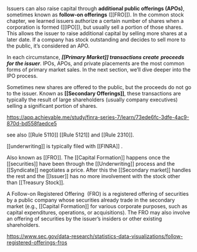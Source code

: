 Issuers can also raise capital through **additional public offerings (APOs)**, sometimes known as **follow-on offerings** ([[FRO]]). In the common stock chapter, we learned issuers authorize a certain number of shares when a corporation is formed ([[IPO]]), but usually sell a portion of those shares. This allows the issuer to raise additional capital by selling more shares at a later date. If a company has stock outstanding and decides to sell more to the public, it’s considered an APO.

In each circumstance, _**[[Primary Market]] transactions create proceeds for the issuer**_. IPOs, APOs, and private placements are the most common forms of primary market sales. In the next section, we’ll dive deeper into the IPO process.

Sometimes new shares are offered to the public, but the proceeds do not go to the issuer.
Known as **[[Secondary Offerings]]**, these transactions are typically the result of large shareholders (usually company executives) selling a significant portion of shares.

https://app.achievable.me/study/finra-series-7/learn/73ede6fc-3dfe-4ac9-870d-bd558faedce5

see also [[Rule 5110]] [[Rule 5121]] and [[Rule 2310]].

[[underwriting]] is typically filed with [[FINRA]] .

Also known as [[FRO]]. The [[Capital Formation]] happens once the [[securities]] have been through the [[Underwriting]] process and the [[Syndicate]] negotiates a price. After this the [[Secondary market]] handles the rest and the [[Issuer]] has no more involvement with the stock other than [[Treasury Stock]].

A Follow-on Registered Offering  (FRO) is a registered offering of securities by a public company whose securities already trade in the secondary market (e.g., [[Capital Formation]] for various corporate purposes, such as capital expenditures, operations, or acquisitions). The FRO may also involve an offering of securities by the issuer’s insiders or other existing shareholders.

https://www.sec.gov/data-research/statistics-data-visualizations/follow-registered-offerings-fros